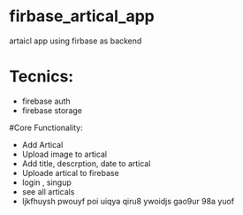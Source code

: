 # firbase_artical_app
artaicl app using firbase as backend

# Tecnics:
- firebase auth
- firebase storage


#Core Functionality:
 - Add Artical
 - Upload image to artical
 - Add title, descrption, date to artical
 - Uploade artical to firebase
 - login , singup
 - see all articals
 - ljkfhuysh pwouyf poi uiqya qiru8 ywoidjs gao9ur 98a yuof

